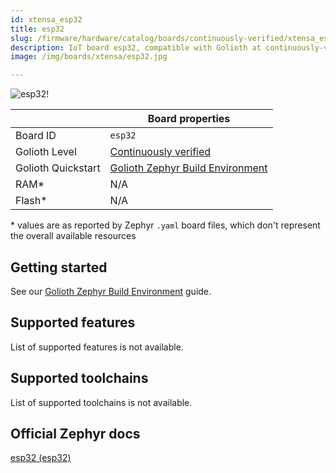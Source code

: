 ```yaml
---
id: xtensa_esp32
title: esp32
slug: /firmware/hardware/catalog/boards/continuously-verified/xtensa_esp32
description: IoT board esp32, compatible with Golioth at continuously-verified level.
image: /img/boards/xtensa/esp32.jpg

---
```


[//]: # (This is an auto-generated file, do not edit! Changes to it will be lost upon re-generation)

![esp32!](/img/boards/xtensa/esp32.jpg "esp32")

|                | Board properties     |
| -------------  | -------------------- |
| Board ID       | `esp32` |
| Golioth Level  | [Continuously verified](/firmware/hardware#continuously-verified-boards) |
| Golioth Quickstart | [Golioth Zephyr Build Environment](/firmware/zephyr-device-sdk/build-environment/zephyr) || Architecture   | XTENSA |
| RAM*           | N/A |
| Flash*         | N/A |

\* values are as reported by Zephyr `.yaml` board files, which don't represent the overall available resources

## Getting started

See our [Golioth Zephyr Build Environment](/firmware/zephyr-device-sdk/build-environment/zephyr) guide.


## Supported features

List of supported features is not available.

## Supported toolchains

List of supported toolchains is not available.

## Official Zephyr docs

[esp32 (esp32)](https://docs.zephyrproject.org/latest/boards/xtensa/esp32/doc/index.html)
